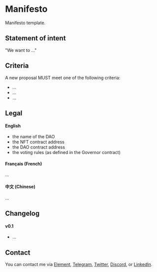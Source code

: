 # Manifesto

Manifesto template.

## Statement of intent

"We want to ..."

## Criteria

A new proposal MUST meet one of the following criteria:

- ...
- ...
- ...

## Legal

#### English

- the name of the DAO
- the NFT contract address
- the DAO contract address
- the voting rules (as defined in the Governor contract)

#### Français (French)

...

#### 中文 (Chinese)

...

## Changelog

#### v0.1

- ...

## Contact

You can contact me via [Element](https://matrix.to/#/@julienbrg:matrix.org), [Telegram](https://t.me/julienbrg), [Twitter](https://twitter.com/julienbrg), [Discord](https://discord.gg/xw9dCeQ94Y), or [LinkedIn](https://www.linkedin.com/in/julienberanger/).
